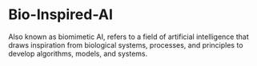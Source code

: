 # Bio-Inspired-AI
  Also known as biomimetic AI, refers to a field of artificial intelligence that draws inspiration from biological systems, processes, and principles to develop algorithms, models, and systems.

